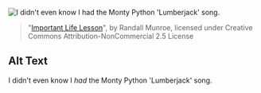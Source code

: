 ![I didn't even know I *had* the Monty Python 'Lumberjack' song.](https://imgs.xkcd.com/comics/important_life_lesson.png)
> "[Important Life Lesson](https://xkcd.com/400/)", by Randall Munroe, licensed under Creative Commons Attribution-NonCommercial 2.5 License

## Alt Text
I didn't even know I *had* the Monty Python 'Lumberjack' song.

